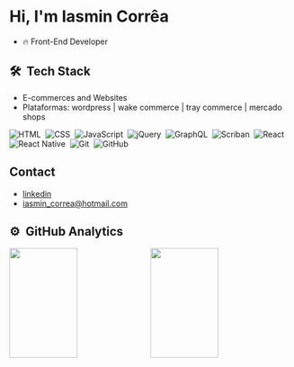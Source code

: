<h1 align="left">Hi, I'm Iasmin Corrêa</h1>

- 🔥 Front-End Developer

## 🛠 &nbsp;Tech Stack

- E-commerces and Websites
- Plataformas: wordpress | wake commerce | tray commerce | mercado shops

  
![HTML](https://img.shields.io/badge/-HTML-05122A?style=flat&logo=HTML5)&nbsp;
![CSS](https://img.shields.io/badge/-CSS-05122A?style=flat&logo=CSS3&logoColor=1572B6)&nbsp;
![JavaScript](https://img.shields.io/badge/-JavaScript-05122A?style=flat&logo=javascript)&nbsp;
![jQuery](https://img.shields.io/badge/-jQuery-05122A?style=flat&logo=jquery)&nbsp;
![GraphQL](https://img.shields.io/badge/-GraphQL-05122A?style=flat&logo=graphql)&nbsp;
![Scriban](https://img.shields.io/badge/-Scriban-05122A?style=flat&logo=scriban)&nbsp;
![React](https://img.shields.io/badge/-React-05122A?style=flat&logo=react)&nbsp;
![React Native](https://img.shields.io/badge/-React_Native-05122A?style=flat&logo=react)&nbsp;
![Git](https://img.shields.io/badge/-Git-05122A?style=flat&logo=git)&nbsp;
![GitHub](https://img.shields.io/badge/-GitHub-05122A?style=flat&logo=github)&nbsp;

## Contact
- <a href="https://linkedin.com/in/iasmin-corrêa-rebelo/" target="_blank">linkedin</a><br>
- <a href="mailto:iasmin_correa@hotmail.com" target="_blank">iasmin_correa@hotmail.com</a>

## ⚙️ &nbsp;GitHub Analytics

<p align="left">
<img height="195px" width="49%" src="https://github-readme-stats.vercel.app/api?username=iasmincorrea&show_icons=true&theme=dark&include_all_commits=true&count_private=true"/>
<img height="195px" width="49%" src="https://github-readme-stats.vercel.app/api/top-langs/?username=iasmincorrea&layout=compact&langs_count=7&theme=dark"/>
</p>

